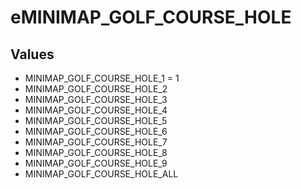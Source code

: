 # eMINIMAP_GOLF_COURSE_HOLE

## Values
* MINIMAP_GOLF_COURSE_HOLE_1 = 1
* MINIMAP_GOLF_COURSE_HOLE_2
* MINIMAP_GOLF_COURSE_HOLE_3
* MINIMAP_GOLF_COURSE_HOLE_4
* MINIMAP_GOLF_COURSE_HOLE_5
* MINIMAP_GOLF_COURSE_HOLE_6
* MINIMAP_GOLF_COURSE_HOLE_7
* MINIMAP_GOLF_COURSE_HOLE_8
* MINIMAP_GOLF_COURSE_HOLE_9
* MINIMAP_GOLF_COURSE_HOLE_ALL